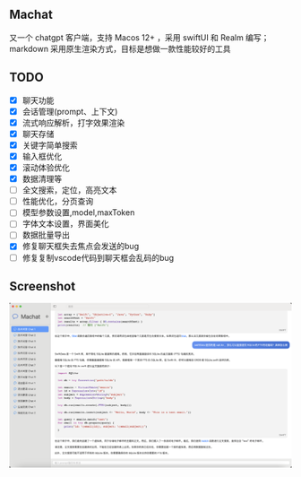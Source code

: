 ## Machat
又一个 chatgpt 客户端，支持 Macos 12+ ，采用 swiftUI 和 Realm 编写；markdown 采用原生渲染方式，目标是想做一款性能较好的工具

## TODO
- [x] 聊天功能
- [x] 会话管理(prompt、上下文)
- [x] 流式响应解析，打字效果渲染
- [x] 聊天存储
- [x] 关键字简单搜索
- [x] 输入框优化
- [x] 滚动体验优化
- [x] 数据清理等
- [ ] 全文搜索，定位，高亮文本
- [ ] 性能优化，分页查询
- [ ] 模型参数设置,model,maxToken
- [ ] 字体文本设置，界面美化
- [ ] 数据批量导出
- [x] 修复聊天框失去焦点会发送的bug
- [ ] 修复复制vscode代码到聊天框会乱码的bug

## Screenshot
![主界面](screenshot/1.png)
